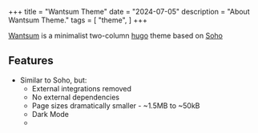 +++
title = "Wantsum Theme"
date = "2024-07-05"
description = "About Wantsum Theme."
tags = [
    "theme",
]
+++

[Wantsum](https://git.spod.cx/bcc/wantsum) is a minimalist two-column [hugo](https://gohugo.io) theme based on [Soho](https://github.com/alexandrevicenzi/soho)

## Features

- Similar to Soho, but:
  - External integrations removed
  - No external dependencies
  - Page sizes dramatically smaller - ~1.5MB to ~50kB
  - Dark Mode
  - 